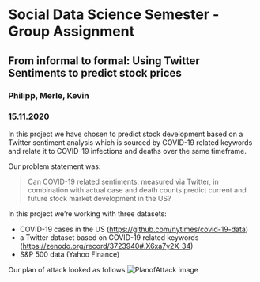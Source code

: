 # Social Data Science Semester - Group Assignment
## From informal to formal: Using Twitter Sentiments to predict stock prices
### Philipp, Merle, Kevin
### 15.11.2020
In this project we have chosen to predict stock development based on a Twitter sentiment analysis which is sourced by COVID-19 related keywords and relate it to COVID-19 infections and deaths over the same timeframe.

Our problem statement was:
> Can COVID-19 related sentiments, measured via Twitter, in combination with actual case and death counts predict current and future stock market development in the US?

In this project we’re working with three datasets: 
- COVID-19 cases in the US (https://github.com/nytimes/covid-19-data)
- a Twitter dataset based on COVID-19 related keywords (https://zenodo.org/record/3723940#.X6xa7y2X-34)
- S&P 500 data (Yahoo Finance)

Our plan of attack looked as follows
![PlanofAttack image](https://raw.githubusercontent.com/PhilMaroEn/PhilMaroEn.github.io/Seperate/images/Flowchart.JPG)


